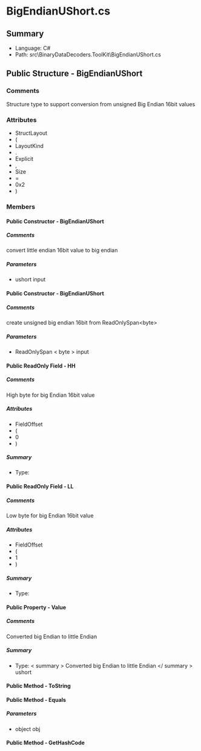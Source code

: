 ﻿# BigEndianUShort.cs

## Summary

* Language: C#
* Path: src\BinaryDataDecoders.ToolKit\BigEndianUShort.cs

## Public Structure - BigEndianUShort

### Comments

 <summary>
 Structure type to support conversion from unsigned Big Endian 16bit values
 </summary>

### Attributes

 - StructLayout
 - (
 - LayoutKind
 - .
 - Explicit
 - ,
 - Size
 - =
 - 0x2
 - )

### Members

#### Public Constructor - BigEndianUShort

##### Comments

 <summary>
 convert little endian 16bit value to big endian
 </summary>
 <paramname="input"></param>

#####  Parameters

 - ushort input 

#### Public Constructor - BigEndianUShort

##### Comments

 <summary>
 create unsigned big endian 16bit from ReadOnlySpan&lt;byte&gt;
 </summary>
 <paramname="input"></param>

#####  Parameters

 - ReadOnlySpan < byte > input 

#### Public ReadOnly Field - HH

##### Comments

 <summary>
 High byte for big Endian 16bit value
 </summary>

##### Attributes

 - FieldOffset
 - (
 - 0
 - )

##### Summary

 * Type: 

#### Public ReadOnly Field - LL

##### Comments

 <summary>
 Low byte for big Endian 16bit value
 </summary>

##### Attributes

 - FieldOffset
 - (
 - 1
 - )

##### Summary

 * Type: 

#### Public Property - Value

##### Comments

 <summary>
 Converted big Endian to little Endian
 </summary>

##### Summary

 * Type:   < summary > 
  Converted big Endian to little Endian 
   </ summary > 
  ushort 

#### Public Method - ToString


#### Public Method - Equals

#####  Parameters

 - object obj 

#### Public Method - GetHashCode



